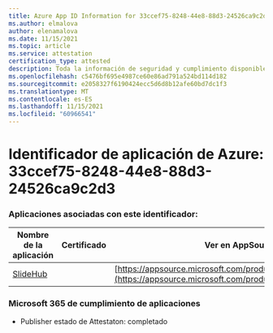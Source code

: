 ```yaml
---
title: Azure App ID Information for 33ccef75-8248-44e8-88d3-24526ca9c2d3
ms.author: elmalova
author: elenamalova
ms.date: 11/15/2021
ms.topic: article
ms.service: attestation
certification_type: attested
description: Toda la información de seguridad y cumplimiento disponible para 33ccef75-8248-44e8-88d3-24526ca9c2d3.
ms.openlocfilehash: c5476bf695e4987ce60e86ad791a524bd114d182
ms.sourcegitcommit: e2058327f6190424ecc5d6d8b12afe60bd7dc1f3
ms.translationtype: MT
ms.contentlocale: es-ES
ms.lasthandoff: 11/15/2021
ms.locfileid: "60966541"
---
```

# <a name="azure-app-id-33ccef75-8248-44e8-88d3-24526ca9c2d3"></a>Identificador de aplicación de Azure: 33ccef75-8248-44e8-88d3-24526ca9c2d3


### <a name="apps-associated-with-this-id"></a>Aplicaciones asociadas con este identificador:
| **Nombre de la aplicación** | **Certificado** | **Ver en AppSource** |
|--------------|---------------|-----------------------|
| [SlideHub](https://docs.microsoft.com/microsoft-365-app-certification/forward/WA200001625) |  | [https://appsource.microsoft.com/product/office/WA200001625](https://appsource.microsoft.com/product/office/WA200001625) |

### <a name="microsoft-365-app-compliance-status"></a>Microsoft 365 de cumplimiento de aplicaciones
- Publisher estado de Attestaton: completado
